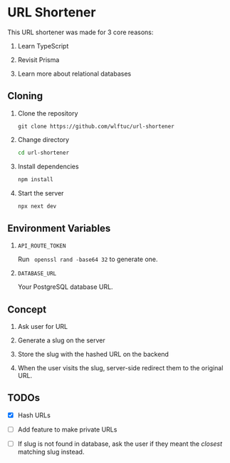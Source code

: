 # URL Shortener



This URL shortener was made for 3 core reasons:

1. Learn TypeScript

2. Revisit Prisma

3. Learn more about relational databases 

## Cloning


1. Clone the repository
    ```git
    git clone https://github.com/wlftuc/url-shortener
    ```
2. Change directory
    ```bash
    cd url-shortener
    ```
3. Install dependencies
    ```bash
    npm install 
    ```

4. Start the server
    ```bash    
    npx next dev
    ```


## Environment Variables

1. `API_ROUTE_TOKEN` 

    Run ` openssl rand -base64 32` to generate one.

2. `DATABASE_URL`

    Your PostgreSQL database URL.

## Concept 

1. Ask user for URL

2. Generate a slug on the server

3. Store the slug with the hashed URL on the backend

4. When the user visits the slug, server-side redirect them to the original URL.

## TODOs

- [x] Hash URLs
- [ ] Add feature to make private URLs
- [ ] If slug is not found in database, ask the user if they meant the *closest* matching slug instead.



